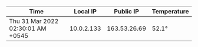 | Time     | Local IP | Public IP | Temperature |
| ----------- | ----------- | ----------- | ----------- |
| Thu 31 Mar 2022 02:30:01 AM +0545      | 10.0.2.133     | 163.53.26.69  | 52.1° |
